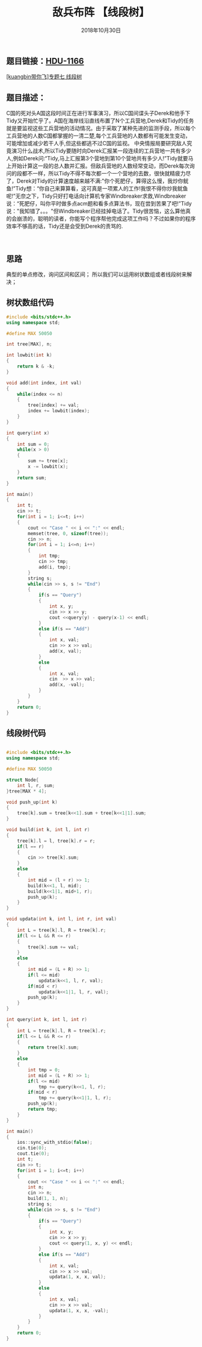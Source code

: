 ﻿---
title: 敌兵布阵 【线段树】
date: 2018年10月30日
tags: 
	- 线段树
	- 算法
categories: kuangbin带你飞专题七 线段树
---
## **题目链接**：[HDU-1166][1]
[[kuangbin带你飞]专题七 线段树][2]
</br>
## **题目描述**：
C国的死对头A国这段时间正在进行军事演习，所以C国间谍头子Derek和他手下Tidy又开始忙乎了。A国在海岸线沿直线布置了N个工兵营地,Derek和Tidy的任务就是要监视这些工兵营地的活动情况。由于采取了某种先进的监测手段，所以每个工兵营地的人数C国都掌握的一清二楚,每个工兵营地的人数都有可能发生变动，可能增加或减少若干人手,但这些都逃不过C国的监视。 
中央情报局要研究敌人究竟演习什么战术,所以Tidy要随时向Derek汇报某一段连续的工兵营地一共有多少人,例如Derek问:“Tidy,马上汇报第3个营地到第10个营地共有多少人!”Tidy就要马上开始计算这一段的总人数并汇报。但敌兵营地的人数经常变动，而Derek每次询问的段都不一样，所以Tidy不得不每次都一个一个营地的去数，很快就精疲力尽了，Derek对Tidy的计算速度越来越不满:"你个死肥仔，算得这么慢，我炒你鱿鱼!”Tidy想：“你自己来算算看，这可真是一项累人的工作!我恨不得你炒我鱿鱼呢!”无奈之下，Tidy只好打电话向计算机专家Windbreaker求救,Windbreaker说：“死肥仔，叫你平时做多点acm题和看多点算法书，现在尝到苦果了吧!”Tidy说："我知错了。。。"但Windbreaker已经挂掉电话了。Tidy很苦恼，这么算他真的会崩溃的，聪明的读者，你能写个程序帮他完成这项工作吗？不过如果你的程序效率不够高的话，Tidy还是会受到Derek的责骂的. 
<escape><!-- more --></escape>

</br>

## **思路**
典型的单点修改，询问区间和区间； 所以我们可以运用树状数组或者线段树来解决；
</br>

##  **树状数组代码** 
``` c++
#include <bits/stdc++.h>
using namespace std;

#define MAX 50050

int tree[MAX], n;

int lowbit(int k)
{
    return k & -k;
}

void add(int index, int val)
{
    while(index <= n)
    {
        tree[index] += val;
        index += lowbit(index);
    }
}

int query(int x)
{
    int sum = 0;
    while(x > 0)
    {
        sum += tree[x];
        x -= lowbit(x);
    }
    return sum;
}

int main()
{
    int t;
    cin >> t;
    for(int i = 1; i<=t; i++)
    {
        cout << "Case " << i << ":" << endl;
        memset(tree, 0, sizeof(tree));
        cin >> n;
        for(int i = 1; i<=n; i++)
        {
            int tmp;
            cin >> tmp;
            add(i, tmp);
        }
        string s;
        while(cin >> s, s != "End")
        {
            if(s == "Query")
            {
                int x, y;
                cin >> x >> y;
                cout <<query(y) - query(x-1) << endl;
            }
            else if(s == "Add")
            {
                int x, val;
                cin >> x >> val;
                add(x, val);
            }
            else
            {
                int x, val;
                cin  >> x >> val;
                add(x, -val);
            }
        }
    }
    return 0;
}

```

##  **线段树代码** 
``` c++

#include <bits/stdc++.h>
using namespace std;

#define MAX 50050

struct Node{
    int l, r, sum;
}tree[MAX * 4];

void push_up(int k)
{
    tree[k].sum = tree[k<<1].sum + tree[k<<1|1].sum;
}

void build(int k, int l, int r)
{
    tree[k].l = l, tree[k].r = r;
    if(l == r)
    {
        cin >> tree[k].sum;
    }
    else
    {
        int mid = (l + r) >> 1;
        build(k<<1, l, mid);
        build(k<<1|1, mid+1, r);
        push_up(k);
    }
}

void updata(int k, int l, int r, int val)
{
    int L = tree[k].l, R = tree[k].r;
    if(l <= L && R <= r)
    {
        tree[k].sum += val;
    }
    else
    {
        int mid = (L + R) >> 1;
        if(l <= mid)
            updata(k<<1, l, r, val);
        if(mid < r)
            updata(k<<1|1, l, r, val);
        push_up(k);
    }
}

int query(int k, int l, int r)
{
    int L = tree[k].l, R = tree[k].r;
    if(l <= L && R <= r)
    {
        return tree[k].sum;
    }
    else
    {
        int tmp = 0;
        int mid = (L + R) >> 1;
        if(l <= mid)
            tmp += query(k<<1, l, r);
        if(mid < r)
            tmp += query(k<<1|1, l, r);
        push_up(k);
        return tmp;
    }
}

int main()
{
    ios::sync_with_stdio(false);
    cin.tie(0);
    cout.tie(0);
    int t;
    cin >> t;
    for(int i = 1; i<=t; i++)
    {
        cout << "Case " << i << ":" << endl;
        int n;
        cin >> n;
        build(1, 1, n);
        string s;
        while(cin >> s, s != "End")
        {
            if(s == "Query")
            {
                int x, y;
                cin >> x >> y;
                cout << query(1, x, y) << endl;
            }
            else if(s == "Add")
            {
                int x, val;
                cin >> x >> val;
                updata(1, x, x, val);
            }
            else
            {
                int x, val;
                cin >> x >> val;
                updata(1, x, x, -val);
            }
        }
    }
    return 0;
}


```

  [1]: http://acm.hdu.edu.cn/showproblem.php?pid=1166
  [2]: https://vjudge.net/contest/266472#overview